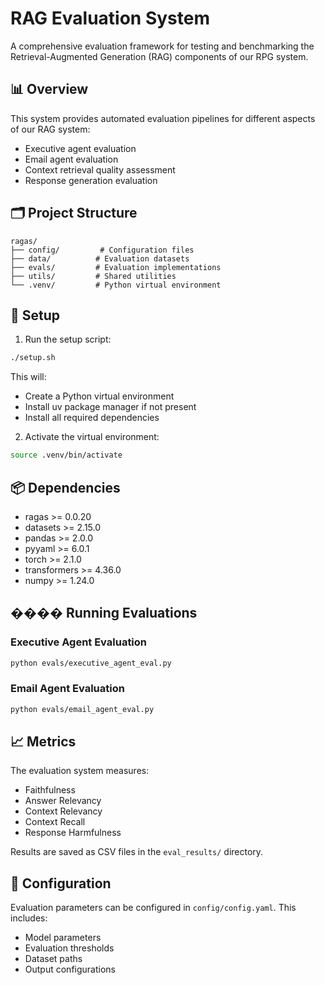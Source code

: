 # RAG Evaluation System

A comprehensive evaluation framework for testing and benchmarking the Retrieval-Augmented Generation (RAG) components of our RPG system.

## 📊 Overview

This system provides automated evaluation pipelines for different aspects of our RAG system:
- Executive agent evaluation
- Email agent evaluation
- Context retrieval quality assessment
- Response generation evaluation

## 🗂️ Project Structure

```
ragas/
├── config/         # Configuration files
├── data/          # Evaluation datasets
├── evals/         # Evaluation implementations
├── utils/         # Shared utilities
└── .venv/         # Python virtual environment
```

## 🔧 Setup

1. Run the setup script:
```bash
./setup.sh
```

This will:
- Create a Python virtual environment
- Install uv package manager if not present
- Install all required dependencies

2. Activate the virtual environment:
```bash
source .venv/bin/activate
```

## 📦 Dependencies

- ragas >= 0.0.20
- datasets >= 2.15.0
- pandas >= 2.0.0
- pyyaml >= 6.0.1
- torch >= 2.1.0
- transformers >= 4.36.0
- numpy >= 1.24.0

## ���� Running Evaluations

### Executive Agent Evaluation
```bash
python evals/executive_agent_eval.py
```

### Email Agent Evaluation
```bash
python evals/email_agent_eval.py
```

## 📈 Metrics

The evaluation system measures:
- Faithfulness
- Answer Relevancy
- Context Relevancy
- Context Recall
- Response Harmfulness

Results are saved as CSV files in the `eval_results/` directory.

## 📝 Configuration

Evaluation parameters can be configured in `config/config.yaml`. This includes:
- Model parameters
- Evaluation thresholds
- Dataset paths
- Output configurations
